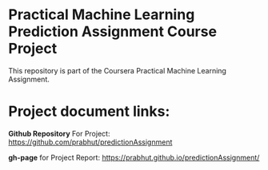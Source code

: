 Practical Machine Learning Prediction Assignment Course Project
===============================================================

This repository is part of the Coursera Practical Machine Learning Assignment.

# Project document links:

**Github Repository** For Project: https://github.com/prabhut/predictionAssignment

**gh-page** for Project Report:  https://prabhut.github.io/predictionAssignment/
